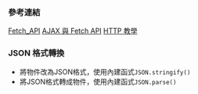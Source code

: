 ### 參考連結
[Fetch_API](https://developer.mozilla.org/zh-TW/docs/Web/API/Fetch_API)
[AJAX 與 Fetch API](https://eyesofkids.gitbooks.io/javascript-start-from-es6/content/part4/ajax_fetch.html)
[HTTP 教學](https://notfalse.net/http-series)

### JSON 格式轉換
* 將物件改為JSON格式，使用內建函式`JSON.stringify()`
* 將JSON格式轉成物件，使用內建函式`JSON.parse()`
